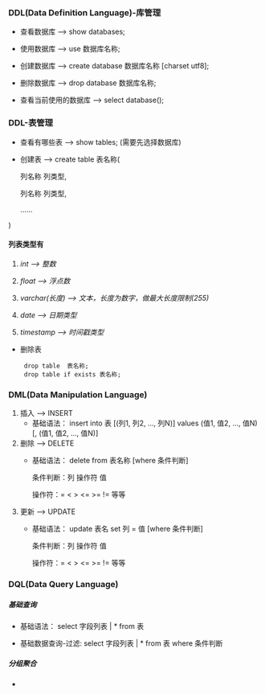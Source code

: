 ### DDL(Data Definition Language)-库管理
* 查看数据库 --> show databases;


* 使用数据库 --> use 数据库名称;


* 创建数据库 --> create database 数据库名称 [charset utf8];


* 删除数据库 --> drop database 数据库名称;


* 查看当前使用的数据库 --> select database();

### DDL-表管理
* 查看有哪些表 --> show tables; (需要先选择数据库)

* 创建表 --> create table 表名称(

    列名称 列类型,

    列名称 列类型,

    ......

)

#### 列表类型有

1. _int --> 整数_

2. _float --> 浮点数_

3. _varchar(长度) --> 文本，长度为数字，做最大长度限制(255)_

4. _date --> 日期类型_

5. _timestamp --> 时间戳类型_

* 删除表

       drop table  表名称;
       drop table if exists 表名称;

### DML(Data Manipulation Language)
1. 插入 --> INSERT
   * 基础语法：
    insert into 表 [(列1, 列2, ..., 列N)] values (值1, 值2, ..., 值N)[, (值1, 值2, ..., 值N)]
2. 删除 --> DELETE
   * 基础语法：
    delete from 表名称 [where 条件判断]
   
        条件判断：列 操作符 值
        
        操作符：= < > <= >= != 等等
3. 更新 --> UPDATE
    * 基础语法：
     update 表名 set 列 = 值 [where 条件判断]
   
        条件判断：列 操作符 值

        操作符：= < > <= >= != 等等

### DQL(Data Query Language)

##### 基础查询
* 基础语法：
    select 字段列表 | * from 表

* 基础数据查询-过滤:
    select 字段列表 | * from 表 where 条件判断

##### 分组聚合
*
